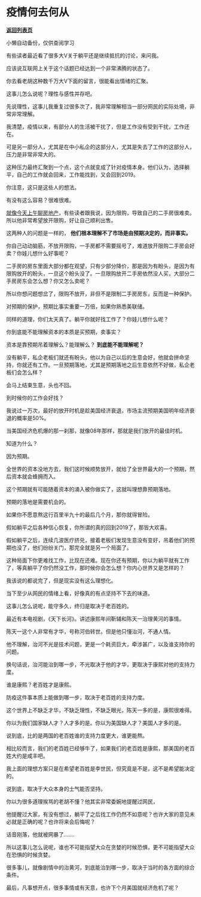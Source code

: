 # 疫情何去何从

[**返回列表页**](/gzh/记忆承载3)

小懒自动备份，仅供查阅学习

有些读者最近看了很多大V关于躺平还是继续抵抗的讨论，来问我。

应该说互联网上关于这个话题已经达到一个非常沸腾的状态了。  

你去看老胡这种数千万大V下面的留言，很能看出情绪的汇聚。  

这事儿怎么说呢？理性与感性并存吧。

先说理性，这事儿我重复过很多次了，我非常理解相当一部分网民的实际处境，非常非常理解。

我清楚，疫情以来，有部分人的生活被干扰了，但是工作没有受到干扰，工作还在。

可是另一部分人，尤其是在中小私企的这部分人，尤其是失去了工作的这部分人，压力是非常非常大的。

这种压力最终汇聚到一个点，这个点就变成了针对疫情本身。他们认为，选择躺平，自己的工作就会回来，工作能找到，又会回到2019。  

你注意，这只是这些人的想法。  

有没有这么容易？很难很难。  

[就像今天上午聊房地产](http://mp.weixin.qq.com/s?__biz=MzU0MjYwNDU2Mw==&mid=2247508760&idx=1&sn=3a2543e749e87ec51c18a12df9da07ca&chksm=fb1acf64cc6d4672a75a437ef5feed9727e9de4a62c8f01f6a1477ca08a7204078e7fcb5dcb1&scene=21#wechat_redirect)，有些读者跟我说，因为限购，导致自己的二手房很难卖。所以他非常希望放开限购，好让自己顺利出售。

这两种人的问题是一样的， **他们根本理解不了市场是由预期决定的，而非事实。**  

你自己动动脑筋，不放开限购，一手房都不需要摇号了，难道放开限购二手房会好卖？你娃儿想什么好事呢？  

二手房的房东里面大部分都在观望，只有少部分降价，那是因为有盼头，是因为有限购放开的盼头，一旦这个盼头没了。一旦限购放开二手房依然没人买，大部分二手房房东会怎么想？你又怎么卖呢？  

所以你想问题想岔了，限购不放开，非但不是限制二手房房东，反而是一种保护。  

对预期的保护，预期比事实重要一万倍，如果你熟悉美联储。

同样的道理，你们太天真了。躺平你就好找工作了？你娃儿想什么呢？  

你到底能不能理解资本的本质是买预期，卖事实？  

资本是靠预期吊着理解么？能理解么？ **到底能不能理解呢？**  

没有躺平，私企老板们就还有盼头，他以为自己以后的生意会好，他就会拼命坚持，你就还有工作。一旦预期落地，尤其是预期落地之后生意依然不好做，私企老板们会怎么样？  

会马上结束生意，头也不回。

到时候你的工作会好找？  

我说过一万次，最好的放开时机是趁美国经济衰退，市场主流预期美国明年经济衰退的概率是50%。  

当美国经济危机爆的那一刹那，就像08年那样，那就是我们放开的最佳时机。  

知道为什么？

因为预期。

全世界的资本没地方去，我们这时候顺势放开，就给了全世界最大的一个预期，然后资本就会蜂拥而入。  

这个预期就有可能随着资本的涌入被你做实了，这就叫理想靠预期落地。

预期的落地是需要机会的。  

如果你不愿意熬这行百里半九十的最后几个月，那你就得冒险。  

假如躺平之后各种信心恢复，你所谓的真的回到2019了，那皆大欢喜。

假如躺平之后，连续几波医疗挤兑，接着老板们发现生意没有变好，吊着他们的预期也没了，他们纷纷关门，那完全就是另一个局面了。  

这种局面下你更难找工作，比现在还难。现在你还有预期，你以为躺平就有工作了，等真躺平了你仍然没工作，那时候你会怎么想？你内心世界又是怎样的？  

我该说的都说完了，但是现实没有这么理想化。  

当下至少从网民的情绪上看，好像真的有点坚持不下去的味道。  

这事儿怎么说呢，能守多久，终归是取决于老百姓的。

最近有本电视剧，《天下长河》。讲述康熙年间靳辅和陈天一治理黄河的事情。

陈天一这个人非常有才华，号称河伯转世。但是他只懂治河，不通人情。

他不理解，治河不光是技术问题，更是一个耗资巨大，牵涉甚广，以及谁支持你的问题。

换句话说，治河能治到哪一步，不光取决于他的才华，更取决于康熙对他的支持力度。  

谁是康熙？老百姓才是康熙。  

防疫这件事本质上能做到哪一步，取决于老百姓的支持力度。  

这个世界上不缺乏才华，不缺乏理性，不缺乏眼光，陈天一多的是，康熙很难得。  

你以为我们国家缺人才？人才多的是。你以为美国缺人才？美国人才多的是。  

说到底，比的是两国的老百姓谁的支持力度更大，谁更能熬。

相比较而言，我们的老百姓已经够牛了，如果我们的老百姓是康熙，那美国的老百姓大约是咸丰吧。

我上面的理想方案只是在希望老百姓是李世民，但究竟是不是，这不是希望能决定的。

说到底，取决于大众本身的士气能否坚持。

你以为很多道理挨骂的老胡不懂？他其实非常委婉地提醒过网民，  

他提醒过大家，有没有想过，躺平了之后找工作仍然不如意呢？也许大家的意见未必就是正确的呢？也许将来会后悔呢？  

话音刚落，他就被网暴了.......

所以这事儿怎么说呢，谁也不可能指望大众在贪婪的时候恐惧，更不可能指望大众在恐惧的时候贪婪。

很多事儿，就像剧情中的治黄河，到底能治到哪一步，取决于当时的各方面的综合条件。  

最后，凡事想开点，很多事情或有天意，也许下个月美国就经济危机了呢？

